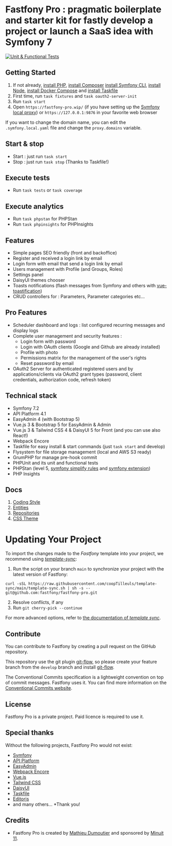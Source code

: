 # Fastfony Pro : pragmatic boilerplate and starter kit for fastly develop a project or launch a SaaS idea with Symfony 7

<a href="https://github.com/fastfony/fastfony/actions/workflows/test.yaml"><img src="https://github.com/fastfony/fastfony/actions/workflows/test.yaml/badge.svg" alt="Unit & Functional Tests"></a>

## Getting Started

1. If not already, [install PHP](https://www.php.net/manual/en/install.php), [install Composer](https://getcomposer.org) [install Symfony CLI](https://symfony.com/download), [install Node](https://nodejs.org/en/download), [install Docker Compose](https://docs.docker.com/compose/install/) and [install Taskfile](https://taskfile.dev/installation/)
2. First time, run `task fixtures` and `task oauth2-server-init`
3. Run `task start`
4. Open `https://fastfony-pro.wip/` (if you have setting up the [Symfony local proxy](https://symfony.com/doc/current/setup/symfony_server.html#setting-up-the-local-proxy)) or `https://127.0.0.1:9876` in your favorite web browser

If you want to change the domain name, you can edit the `.symfony.local.yaml` file and change the `proxy.domains` variable.

## Start & stop

- Start : just run `task start`
- Stop : just run `task stop` (Thanks to Taskfile!)

## Execute tests

- Run `task tests` or `task coverage`

## Execute analytics

- Run `task phpstan` for PHPStan
- Run `task phpinsights` for PHPInsights

## Features

- Simple pages SEO friendly (front and backoffice)
- Register and received a login link by email
- Login form with email that send a login link by email
- Users management with Profile (and Groups, Roles)
- Settings panel
- DaisyUI themes chooser
- Toasts notifications (flash messages from Symfony and others with [vue-toastification](https://vue-toastification.maronato.dev/))
- CRUD controllers for : Parameters, Parameter categories etc...

## Pro Features

- Scheduler dashboard and logs : list configured recurring messages and display logs
- Complete user management and security features : 
  - Login form with password
  - Login with OAuth clients (Google and Github are already installed)
  - Profile with photo 
  - Permissions matrix for the management of the user's rights
  - Reset password by email
- OAuth2 Server for authenticated registered users and by applications/clients via OAuth2 grant types (password, client credentials, authorization code, refresh token)

## Technical stack

- Symfony 7.2
- API Platform 4.1
- EasyAdmin 4 (with Bootstrap 5)
- Vue.js 3 & Bootstrap 5 for EasyAdmin & Admin
- Vue.js 3 & Tailwind CSS 4 & DaisyUI 5 for Front (and you can use also React!)
- Webpack Encore
- Taskfile for easy install & start commands (just `task start` and develop)
- Flysystem for file storage management (local and AWS S3 ready)
- GrumPHP for manage pre-hook commit
- PHPUnit and its unit and functional tests
- PHPStan (level 5, [symfony simplify rules](https://github.com/symplify/phpstan-rules) and [symfony extension](https://github.com/phpstan/phpstan-symfony))
- PHP Insights

## Docs

1. [Coding Style](docs/coding_style.md)
2. [Entities](docs/entities.md)
3. [Repositories](docs/repositories.md)
4. [CSS Theme](docs/css_theme.md)

# Updating Your Project

To import the changes made to the _Fastfony_ template into your project, we recommend using
[_template-sync_](https://github.com/coopTilleuls/template-sync):

1. Run the script on your branch `main` to synchronize your project with the latest version of Fastfony:

```console
curl -sSL https://raw.githubusercontent.com/coopTilleuls/template-sync/main/template-sync.sh | sh -s -- git@github.com:fastfony/fastfony-pro.git
```

2. Resolve conflicts, if any
3. Run `git cherry-pick --continue`

For more advanced options, refer to [the documentation of _template sync_](https://github.com/coopTilleuls/template-sync#template-sync).

## Contribute

You can contribute to Fastfony by creating a pull request on the GitHub repository.

This repository use the git plugin [git-flow](https://github.com/nvie/gitflow), so please create your feature branch from the `develop` branch and install [git-flow](https://git-flow.readthedocs.io/fr/latest/index.html).

The Conventional Commits specification is a lightweight convention on top of commit messages. Fastfony uses it. You can find more information on the [Conventional Commits website](https://www.conventionalcommits.org/en/v1.0.0/).

## License

Fastfony Pro is a private project. Paid licence is required to use it.

## Special thanks

Without the following projects, Fastfony Pro would not exist:

- [Symfony](https://symfony.com)
- [API Platform](https://api-platform.com)
- [EasyAdmin](https://symfony.com/doc/current/bundles/EasyAdminBundle/index.html)
- [Webpack Encore](https://symfony.com/doc/current/frontend.html)
- [Vue.js](https://vuejs.org)
- [Tailwind CSS](https://tailwindcss.com)
- [DaisyUI](https://daisyui.com)
- [Taskfile](https://taskfile.dev)
- [Editorjs](https://editorjs.io)
- and many others... \*Thank you!

## Credits

- Fastfony Pro is created by [Mathieu Dumoutier](https://mathieu.dumoutier.fr) and sponsored by [Minuit 11](https://minuit11.fr).
